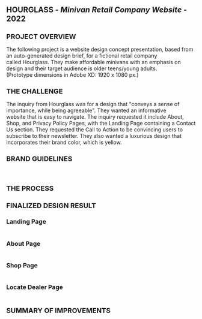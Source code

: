 <h1 style="font-size: 20px">HOURGLASS - <i>Minivan Retail Company Website</i> - 2022</h1>

<h2 style="font-size: 18px">PROJECT OVERVIEW</h2>

The following project is a website design concept presentation, based from an auto-generated design brief, for a fictional retail company called Hourglass. They make affordable minivans with an emphasis on design and their target audience is older teens/young adults. (Prototype dimensions in Adobe XD: 1920 x 1080 px.)

<h2 style="font-size: 18px">THE CHALLENGE</h2>

The inquiry from Hourglass was for a design that "conveys a sense of importance, while being agreeable". They wanted an informative website that is easy to navigate. The inquiry requested it include About, Shop, and Privacy Policy Pages, with the Landing Page containing a Contact Us section. They requested the Call to Action to be convincing users to subscribe to their newsletter. They also wanted a luxurious design that incorporates their brand color, which is yellow.

<h2 style="font-size: 18px">BRAND GUIDELINES</h2>

<div align="center">
  <img src="">
  <img src="">
</div>

<h2 style="font-size: 18px">THE PROCESS</h2>

<!--The above is my completed (version 1) clickable, high-fidelity wireframe prototype personally created in Adobe XD based on the fictional client's request, design structures used in real vehicle retailers' websites, and user experience (UX) design standards and guidelines. *Prototype contains "Lorem Ipsums" taking the place of an actual body of content a real client would have written. Images were taken from resources such as Unsplash, Pexels, Shutterstock, etc.-->

<!--Once I made my v. 1 prototype, I uploaded it to a website creators use for finding real volunteers to test their interface designs to gain insights on moving forward with re-designing an improved, finalized project. I commissioned a minimum of 20 testers, male and female, between the ages of 18 to 65, to test the mission of moving from the starting point at the Landing Page, to the ending point at the Schedule Test Drive Page. Below are the quantitative test results.-->

<!--Below are the polled opinions testers selected regarding the difficulty level of the mission and the visual design/layout of the interface after the user completes the whole mission and views the other pages unrelated to the mission, such as the About Us and Locate Dealer pages. *Due to the technical limitations of the testing website, users were not able to view elements that involved animations/movement.-->

<!--I found from these results that almost all of the testers left with a positive impression. When asked on the prototype's strengths, testers mostly commented on its ease of use, intuitiveness, cleanness of design, and logical flow of information. Testers did not offer much in the way of commenting on the prototype's weaknesses, but what I've gathered from those responses, the prototype could stand to be more dynamic and modernized aesthetically.

Commonly written suggestions given by testers when asked to view the prototype page by page included:

*Incorporating more color variety
*Decreasing number of vehicle description boxes on each Shop Page
*Reducing amounts of text to de-clutter Shop, About Us, & Privacy Policy Pages
*Improving the map design on Locate Dealer Page
*Changing "Shop" to "Find a Vehicle", as that phrase better fits user flow's end destination
*Improving design of Landing Page's hero box so it's more eye-catching-->

<h2 style="font-size: 18px">FINALIZED DESIGN RESULT</h2>

<h3 style="font-size: 16px">Landing Page</h3>

<div align="center">
  <img src="">
</div>

<h3 style="font-size: 16px">About Page</h3>

<div align="center">
  <img src="">
</div>

<h3 style="font-size: 16px">Shop Page</h3>

<div align="center">
  <img src="">
</div>

<h3 style="font-size: 16px">Locate Dealer Page</h3>

<div align="center">
  <img src="">
</div>

<!--Reflecting on the input received from my testers, and returning to version 1 after several weeks since its completion with a renewed perspective, I created this finalized version.-->

<h2 style="font-size: 18px">SUMMARY OF IMPROVEMENTS​​​​​​​</h2>

<!--This project opened my eyes to the importance of "breathing room" more than anything. Upon re-navigating through the user flow of my version 1 and then doing the same with this version, I realize how much more visually pleasing the prototype is, now that sections of text have been decreased in volume, unnecessary details have been omitted, and elements are now spread further out from each other in general.

I enjoyed the process of imagining and creating a sleek looking pinpoint icon to go with the new and more logical map image, which better indicates the dealerships' locations. A major improvement idea I realized and implemented for the Schedule Test Drive Page was replacing some of the questions with an interactive calendar element to allow the user to schedule the test drive themselves. I feel these two particular changes, among others, helped establish my project as more realistic to how websites function and present information today.-->
